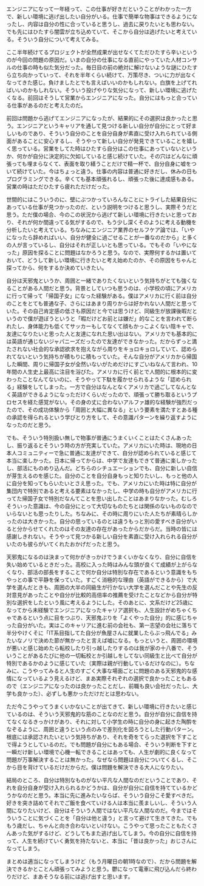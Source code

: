 エンジニアになって一年経って、この仕事が好きだということがわかった一方で、新しい環境に逃げ出したい自分がいる。仕事で簡単な物事はできるようになったし、内容は自分の性に合っていると思うし、過去に戻りたいとも思わない。でも先にはひたすら闇雲が立ち込めていて、そこから自分は逃げたいと考えている。そういう自分について考えてみる。

ここ半年続けてるプロジェクトが全然成果が出せなくてただひたすら辛いというのが今回の問題の原因だ。いまの自分の仕事になる直前にやっていた人材コンサルの仕事の時も似た気分だった。毎日目の前の絶対に解けないような謎にひたすら立ち向かっていって、それを半年くらい続けて、万策尽き、ついに力が出なくなってきた感じ。負けましたとでも言えばいいのかもしれない。白旗を上げてればいいのかもしれない。そういう投げやりな気分になって、新しい環境に逃げたくなる。前回はそうして営業からエンジニアになった。自分にはもっと合っている仕事があるのだと考えたのだ。

前回は問題から逃げてエンジニアになったが、結果的にその選択は良かったと思う。エンジニアというキャリアを通して見つける新しい自分が自分にとって好ましいものであり、そういう自分のことを自分自身が素直に受け入れられている側面があることに安心するし、そうやって新しい自分が発見できていることを嬉しく思っている。営業をしてた時はひたすら自分はこの仕事にあっていないというか、何かが自分に決定的に欠如していると感じ続けていた。その穴はどんなに頑張っても埋まらなくて、表面を取り繕うことだけで精一杯で、自分自身に嘘をついて続けていた。今はちょっと違う。仕事の内容は普通に好きだし、休みの日もプログラミングできる。辛くても基本頑張れるし、頑張った後に達成感もある。営業の時はただひたすら疲れただけだった。

世間的にはこういうのに、壁にぶつかっていろんなことにトライした結果自分にあっている仕事が見つかったのだ、という説明をつけると思うし、実際そうだと思う。ただ僕の場合、今のこの状況から逃げて新しい環境に行きたいと思っており、それが何か間違ってる気がするので、もう少し深くそのように考える動機を分析したいと考えている。ちなみにエンジニア業界のセルフケア論では、「いやになったら辞めればいい、自分が健全に過ごせることが一番なのだから」と多くの人が言っているし、自分はそれが正しいとも思っている。でもその「いやになった」原因を探ることに問題はなかろうと思う。なので、実際何するかは置いておいて、どうして新しい環境に行きたいと考え始めたのか、その原因をちゃんと探ってから、何をするか決めていきたい。



自分は天邪鬼というか、周囲と一緒でありたくないという気持ちがとても強くなることがある人間だと思う。背景としていつも思うのは、小学校の頃にアメリカに行って帰って「帰国子女」になった経験がある。僕はアメリカに行く前は自分のことをとても普通な子、さらにはあまり周りからは好かれない人間だと思っていた。その自己肯定感の低さも原因だと今では思うけど、同級生が放課後暇だというので僕が遊ぼうというと「暇だけどお前とは嫌だ」的なことを言われて断られたし、身体能力も低くてサッカーもしてなくて顔もかっこよくない陰キャで、友達になりたいと思った人と友達になれた思い出はない。アメリカでも基本的には英語が通じないジャパニーズだったので友達ができなかった。だからずっと満たされない社会的な承認欲求を抱えながら周りをキョロキョロしていて、認められてないという気持ちが積もりに積もっていた。そんな自分がアメリカから帰国した瞬間、周りに帰国子女が全然いないがためだけにすごいねなんて言われ、10年間の人生史上最高に注目を浴びた。アメリカに行く前とで人間的に根本的に変わったことなんてないのに、そうやって下駄を履かせられるような「認められる」経験をしてしまった。一方で自分はなんとなくアメリカで過ごしてなんとなく英語ができるようになっただけくらいだったので、頑張って勝ち取るというプロセスを経た感覚がない。その身の丈に合わないアルファ雄的な経験が強烈だったので、その成功体験から「周囲と大幅に異なる」という要素を満たすとある種の承認を得られるという学びとり方をして、その意識パターンを繰り返すようになったのだと思う。

でも、そういう特別扱い無しで物事が普通にうまくいくことはたくさんあったし、振り返るとそういう時の方が充実していた。アメリカにいた時は、現地の日本人コミュニティーで急に普通に友達ができて、自分が認められていると感じて本当に楽しかった。日本に帰ってからは、中学で友達もできて普通に楽しかったし、部活にものめり込んだ。どちらのシチュエーションでも、自分に新しい自信が芽生えるのを感じた。自分のことを自分自身もっと知りたいし、もっと他の人に自分を知ってもらいたいとさえ思った。でも、アメリカにいた時は特に自分が集団内で特別であると考える要素はなかったし、中学の時も自分がアメリカに行ってた帰国子女で特別だなんてことを思い出したことはあまりなかった。むしろそういった意識は、今の自分にとって大切なものたちとは関係のないものなのでいらないとも思ったりした。ちなみに、その時に周りにいた人たちが素晴らしかったのは大きかった。自分の思っているのとは違うもっと別の愛すべき自分がいると分からせてくれたのはその友達の存在があったからだからだ。当時の皆には感謝しきれない。そうやって見つかる新しい自分を素直に受け入れられる自分がいたのも彼らがいてくれたおかげだったと思う。

天邪鬼になるのは決まって何かがきっかけでうまくいかなくなり、自分に自信を失い始めているときだった。高校に入った時はみんな頭が良くて成績が上がらなくなり、部活の部長をすることで何か自分は特別な存在であるという意識をもちやっとの事で平静を保っていた。すごく消極的な理由（英語ができるから）で大学を選んだときも、周囲の大半の同級生が行かない大学を選んだことや先生の反対意見があったことや自分が比較的高倍率の推薦を受けたことなどから自分が特別な選択をしたという風に考えるようにした。そのあとに、文系だけど25歳になってから未経験でエンジニアになったキャリア選択も、人生設計がめちゃくちゃであるという点に目をつぶり、天邪鬼ぶりを「よくやった自分」的に感じちゃった自分がいた。実はこのキャリアに進む前の会社も、第一志望の会社に落ちて半分やけくそに「IT系目指してた自分が魚屋さんに就業したらぶっ飛んでる」みたいなノリで決めた節が無かったと言えば嘘になる。もっというと、周囲の環境が悪いと感じ始めたら転校したり引っ越したりするのは我が家の十八番で、そういうことがあるたびに他の一切転校とか引越しをしてない同級生と比べて自分が特別であるかのように感じていた（実際は親が行動しているだけなのに）。ちなみに、こうやってみると人生のすごく大事な場面ごとに問題のある天邪鬼的な感情になっているよう見えるけど、まあ実際それぞれの選択で良かったこともあるので（エンジニアになったのは良かったことだし、前職も良い会社だったし、大学も良かった）、必ずしも悪かっただけだとは思わない。

ただ今こうやってうまくいかないことが出てきて、新しい環境に行きたいと感じているのは、そういう天邪鬼的な筋のことなのだと思う。自分が自分に自信を持てなくなるきっかけがあり、それに対して小学生の時に自分の身に起きた陶酔をなぞるように、周囲と違うという点のみで差別化を図ろうとした行動パターン。根底には承認されたいという気持ちがあり、それを奇をてらった選択を下すことで得ようとしているのだ。でも問題が自分にもある場合、そういう判断を下すと一瞬だけ新しい環境で心機一転できることはあっても、人生が劇的に良くなって問題が万事解決することは無かった。なぜなら問題は自分についてくるし、そこから目を背けているだけだからだ。僕は問題を解決できる大人になりたい。

結局のところ、自分は特別なものがない平凡な人間なのだということであり、それを自分自身が受け入れられるかどうかは、自分が自分に自信を持てているかどうかなのだと思う。本当に先に進みたいならば、そういう自分こそ愛すべきだ。好きを突き詰めてそれでご飯を食べていける人は本当に羨ましいし、そういう人間になりたいけど、自分はそういう人間ではない平凡な人間なのだ。今まではそういうことに気づくことを「自分は他と違う」と言って避けて生きてきた。でももう歳だし、ちゃんと向き合わないといけない。こうやって思ったこともたくさんあった気がするけど、どうしてもまた逃げ出してしまう。今の自分に自信を持って、人生を続けていく勇気を持たないと、本当に「昔は良かった」おじさんになってしまう。



まとめは適当になってしまうけど（もう月曜日の朝1時なので）、だから問題を解決できるかとことん頑張ってみようと思う。鬱になって電車に飛び込んだら終わりだけど、まあそうなる前には逃げ出すと思います。